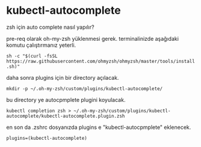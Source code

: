 # kubectl-autocomplete

zsh için auto complete nasıl yapılır?

pre-req olarak oh-my-zsh yüklenmesi gerek. terminalinizde aşağıdaki komutu çalıştırmanız yeterli.

```sh -c "$(curl -fsSL https://raw.githubusercontent.com/ohmyzsh/ohmyzsh/master/tools/install.sh)"```

daha sonra plugins için bir directory açılacak.

```mkdir -p ~/.oh-my-zsh/custom/plugins/kubectl-autocomplete/```

bu directory ye autocpmplete plugini koyulacak.

```kubectl completion zsh > ~/.oh-my-zsh/custom/plugins/kubectl-autocomplete/kubectl-autocomplete.plugin.zsh```

en son da .zshrc dosyanızda plugins e "kubectl-autocpmplete" eklenecek.

```plugins=(kubectl-autocomplete)```


